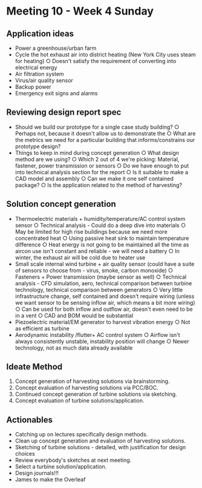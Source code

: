 # Meeting 10 - Week 4 Sunday
## Application ideas 
- Power a greenhouse/urban farm 
- Cycle the hot exhaust air into district heating (New York City uses steam for heating)
    ○ Doesn't satisfy the requirement of converting into electrical energy
- Air filtration system
- Virus/air quality sensor
- Backup power
- Emergency exit signs and alarms
	

## Reviewing design report spec 
- Should we build our prototype for a single case study building?
    ○ Perhaps not, because it doesn't allow us to demonstrate the 
    ○ What are the metrics we need for a particular building that informs/constrains our prototype design?
- Things to keep in mind during concept generation
    ○ What design method are we using?
    ○ Which 2 out of 4 we're picking: Material, fastener, power transmission or sensors
    ○ Do we have enough to put into technical analysis section for the report
    ○ Is it suitable to make a CAD model and assembly
    ○ Can we make it one self contained package?
    ○ Is the application related to the method of harvesting?
		
## Solution concept generation
- Thermoelectric materials + humidity/temperature/AC control system sensor 
    ○ Technical analysis - Could do a deep dive into materials 
    ○ May be limited for high rise buildings because we need more concentrated heat 
    ○ Using passive heat sink to maintain temperature difference 
    ○ Heat energy is not going to be maintained all the time as aircon use isn't constant and reliable - we will need a battery 
    ○ In winter, the exhaust air will be cold due to heater use
- Small scale internal wind turbine + air quality sensor (could have a suite of sensors to choose from - virus, smoke, carbon monoxide)
    ○ Fasteners + Power transmission (maybe sensor as well)
    ○ Technical analysis - CFD simulation, aero, technical comparison between turbine technology, technical comparison between generators
    ○ Very little infrastructure change, self contained and doesn't require wiring (unless we want sensor to be sensing inflow air, which means a bit more wiring)
    ○ Can be used for both inflow and outflow air, doesn't even need to be in a vent 
    ○ CAD and BOM would be substantial 
- Piezoelectric material/EM generator to harvest vibration energy
    ○ Not as efficient as turbine 
- Aerodynamic instability /flutter+ AC control system 
    ○ Airflow isn't always consistently unstable, instability position will change
    ○ Newer technology, not as much data already available 

## Ideate Method

1. Concept generation of harvesting solutions via brainstorming.
2. Concept evaluation of harvesting solutions via PCC/BOC.
3. Continued concept generation of turbine solutions via sketching.
4. Concept evaluation of turbine solutions/application.

## Actionables

- Catching up on lectures specifically design methods.
- Clean up concept generation and evaluation of harvesting solutions.
- Sketching of turbine solutions - detailed, with justification for design choices
- Review everybody's sketches at next meeting.
- Select a turbine solution/application.
- Design journals!!!
- James to make the Overleaf 
